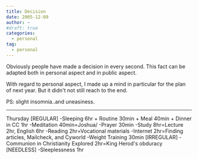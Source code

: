 ```yaml
---
title: Decision
date: 2005-12-09
author: ~
#draft: true
categories:
  - personal
tag:
  - personal
---
```




Obviously people have made a decision in every second.
This fact can be adapted both in personal aspect and in public aspect.

With regard to personal aspect, I made up a mind in particular for the plan of next year.
But it didn't not still reach to the end.

PS: slight insomnia..and uneasiness.

-------
Thursday
[REGULAR]
-Sleeping 6hr + Routine 30min + Meal 40min + Dinner in CC 1hr
-Meditation 40min=Joshua/
-Prayer 30min
-Study 8hr=Lecture 2hr, English 6hr
-Reading 2hr=Vocational materials
-Internet 2hr=Finding articles, Mailcheck, and Cyworld
-Weight Training 30min
[IRREGULAR]
-Communion in Christianity Explored 2hr=King Herod's obduracy
[NEEDLESS]
-Sleeplessness 1hr


 






